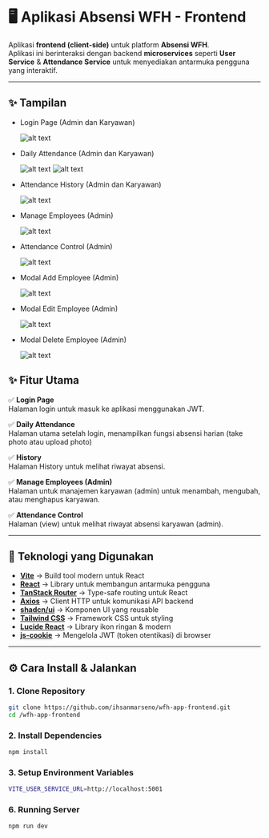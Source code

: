 # 🖥️ Aplikasi Absensi WFH - Frontend

Aplikasi **frontend (client-side)** untuk platform **Absensi WFH**.  
Aplikasi ini berinteraksi dengan backend **microservices** seperti **User Service** & **Attendance Service** untuk menyediakan antarmuka pengguna yang interaktif.

---

## ✨ Tampilan

- Login Page (Admin dan Karyawan)

  ![alt text](image.png)

- Daily Attendance (Admin dan Karyawan)

  ![alt text](image-1.png)
  ![alt text](image-2.png)

- Attendance History (Admin dan Karyawan)

  ![alt text](image-3.png)

- Manage Employees (Admin)

  ![alt text](image-4.png)

- Attendance Control (Admin)

  ![alt text](image-5.png)

- Modal Add Employee (Admin)

  ![alt text](image-6.png)

- Modal Edit Employee (Admin)

  ![alt text](image-7.png)

- Modal Delete Employee (Admin)

  ![alt text](image-8.png)

## ✨ Fitur Utama

✅ **Login Page**  
Halaman login untuk masuk ke aplikasi menggunakan JWT.

✅ **Daily Attendance**  
Halaman utama setelah login, menampilkan fungsi absensi harian (take photo atau upload photo)

✅ **History**  
Halaman History untuk melihat riwayat absensi.

✅ **Manage Employees (Admin)**  
Halaman untuk manajemen karyawan (admin) untuk menambah, mengubah, atau menghapus karyawan.

✅ **Attendance Control**  
Halaman (view) untuk melihat riwayat absensi karyawan (admin).

---

## 🚀 Teknologi yang Digunakan

- **[Vite](https://vitejs.dev/)** → Build tool modern untuk React
- **[React](https://react.dev/)** → Library untuk membangun antarmuka pengguna
- **[TanStack Router](https://tanstack.com/router)** → Type-safe routing untuk React
- **[Axios](https://axios-http.com/)** → Client HTTP untuk komunikasi API backend
- **[shadcn/ui](https://ui.shadcn.com/)** → Komponen UI yang reusable
- **[Tailwind CSS](https://tailwindcss.com/)** → Framework CSS untuk styling
- **[Lucide React](https://lucide.dev/)** → Library ikon ringan & modern
- **[js-cookie](https://github.com/js-cookie/js-cookie)** → Mengelola JWT (token otentikasi) di browser

---

## ⚙️ Cara Install & Jalankan

### 1. Clone Repository

```bash
git clone https://github.com/ihsanmarseno/wfh-app-frontend.git
cd /wfh-app-frontend
```

### 2. Install Dependencies

```bash
npm install
```

### 3. Setup Environment Variables

```bash
VITE_USER_SERVICE_URL=http://localhost:5001
```

### 6. Running Server

```bash
npm run dev
```
